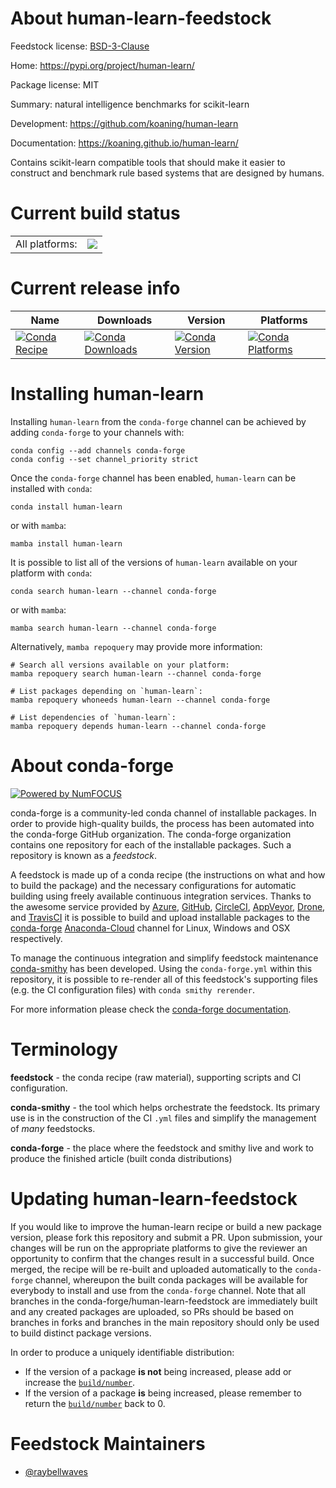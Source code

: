 About human-learn-feedstock
===========================

Feedstock license: [BSD-3-Clause](https://github.com/conda-forge/human-learn-feedstock/blob/main/LICENSE.txt)

Home: https://pypi.org/project/human-learn/

Package license: MIT

Summary: natural intelligence benchmarks for scikit-learn

Development: https://github.com/koaning/human-learn

Documentation: https://koaning.github.io/human-learn/

Contains scikit-learn compatible tools that should make it easier to construct
and benchmark rule based systems that are designed by humans.


Current build status
====================


<table><tr><td>All platforms:</td>
    <td>
      <a href="https://dev.azure.com/conda-forge/feedstock-builds/_build/latest?definitionId=11300&branchName=main">
        <img src="https://dev.azure.com/conda-forge/feedstock-builds/_apis/build/status/human-learn-feedstock?branchName=main">
      </a>
    </td>
  </tr>
</table>

Current release info
====================

| Name | Downloads | Version | Platforms |
| --- | --- | --- | --- |
| [![Conda Recipe](https://img.shields.io/badge/recipe-human--learn-green.svg)](https://anaconda.org/conda-forge/human-learn) | [![Conda Downloads](https://img.shields.io/conda/dn/conda-forge/human-learn.svg)](https://anaconda.org/conda-forge/human-learn) | [![Conda Version](https://img.shields.io/conda/vn/conda-forge/human-learn.svg)](https://anaconda.org/conda-forge/human-learn) | [![Conda Platforms](https://img.shields.io/conda/pn/conda-forge/human-learn.svg)](https://anaconda.org/conda-forge/human-learn) |

Installing human-learn
======================

Installing `human-learn` from the `conda-forge` channel can be achieved by adding `conda-forge` to your channels with:

```
conda config --add channels conda-forge
conda config --set channel_priority strict
```

Once the `conda-forge` channel has been enabled, `human-learn` can be installed with `conda`:

```
conda install human-learn
```

or with `mamba`:

```
mamba install human-learn
```

It is possible to list all of the versions of `human-learn` available on your platform with `conda`:

```
conda search human-learn --channel conda-forge
```

or with `mamba`:

```
mamba search human-learn --channel conda-forge
```

Alternatively, `mamba repoquery` may provide more information:

```
# Search all versions available on your platform:
mamba repoquery search human-learn --channel conda-forge

# List packages depending on `human-learn`:
mamba repoquery whoneeds human-learn --channel conda-forge

# List dependencies of `human-learn`:
mamba repoquery depends human-learn --channel conda-forge
```


About conda-forge
=================

[![Powered by
NumFOCUS](https://img.shields.io/badge/powered%20by-NumFOCUS-orange.svg?style=flat&colorA=E1523D&colorB=007D8A)](https://numfocus.org)

conda-forge is a community-led conda channel of installable packages.
In order to provide high-quality builds, the process has been automated into the
conda-forge GitHub organization. The conda-forge organization contains one repository
for each of the installable packages. Such a repository is known as a *feedstock*.

A feedstock is made up of a conda recipe (the instructions on what and how to build
the package) and the necessary configurations for automatic building using freely
available continuous integration services. Thanks to the awesome service provided by
[Azure](https://azure.microsoft.com/en-us/services/devops/), [GitHub](https://github.com/),
[CircleCI](https://circleci.com/), [AppVeyor](https://www.appveyor.com/),
[Drone](https://cloud.drone.io/welcome), and [TravisCI](https://travis-ci.com/)
it is possible to build and upload installable packages to the
[conda-forge](https://anaconda.org/conda-forge) [Anaconda-Cloud](https://anaconda.org/)
channel for Linux, Windows and OSX respectively.

To manage the continuous integration and simplify feedstock maintenance
[conda-smithy](https://github.com/conda-forge/conda-smithy) has been developed.
Using the ``conda-forge.yml`` within this repository, it is possible to re-render all of
this feedstock's supporting files (e.g. the CI configuration files) with ``conda smithy rerender``.

For more information please check the [conda-forge documentation](https://conda-forge.org/docs/).

Terminology
===========

**feedstock** - the conda recipe (raw material), supporting scripts and CI configuration.

**conda-smithy** - the tool which helps orchestrate the feedstock.
                   Its primary use is in the construction of the CI ``.yml`` files
                   and simplify the management of *many* feedstocks.

**conda-forge** - the place where the feedstock and smithy live and work to
                  produce the finished article (built conda distributions)


Updating human-learn-feedstock
==============================

If you would like to improve the human-learn recipe or build a new
package version, please fork this repository and submit a PR. Upon submission,
your changes will be run on the appropriate platforms to give the reviewer an
opportunity to confirm that the changes result in a successful build. Once
merged, the recipe will be re-built and uploaded automatically to the
`conda-forge` channel, whereupon the built conda packages will be available for
everybody to install and use from the `conda-forge` channel.
Note that all branches in the conda-forge/human-learn-feedstock are
immediately built and any created packages are uploaded, so PRs should be based
on branches in forks and branches in the main repository should only be used to
build distinct package versions.

In order to produce a uniquely identifiable distribution:
 * If the version of a package **is not** being increased, please add or increase
   the [``build/number``](https://docs.conda.io/projects/conda-build/en/latest/resources/define-metadata.html#build-number-and-string).
 * If the version of a package **is** being increased, please remember to return
   the [``build/number``](https://docs.conda.io/projects/conda-build/en/latest/resources/define-metadata.html#build-number-and-string)
   back to 0.

Feedstock Maintainers
=====================

* [@raybellwaves](https://github.com/raybellwaves/)

